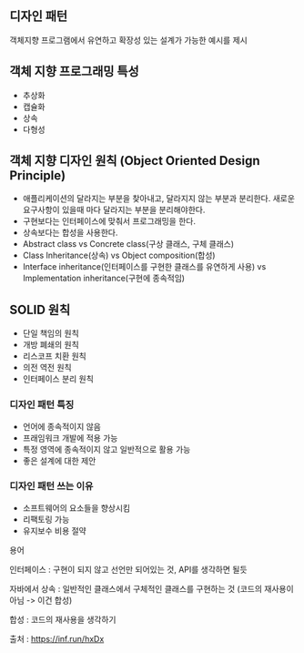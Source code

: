 ## 디자인 패턴

객체지향 프로그램에서 유연하고 확장성 있는 설계가 가능한 예시를 제시





## 객체 지향 프로그래밍 특성

- 추상화
- 캡슐화
- 상속
- 다형성



## 객체 지향 디자인 원칙 (Object Oriented Design Principle)

- 애플리케이션의 달라지는 부분을 찾아내고, 달라지지 않는 부분과 분리한다. 새로운 요구사항이 있을때 마다 달라지는 부분을 분리해야한다.
- 구현보다는 인터페이스에 맞춰서 프로그래밍을 한다.
- 상속보다는 합성을 사용한다.
- Abstract class vs Concrete class(구상 클래스, 구체 클래스)
- Class Inheritance(상속) vs Object composition(합성)
- Interface inheritance(인터페이스를 구현한 클래스를 유연하게 사용) vs Implementation inheritance(구현에 종속적임)

## SOLID 원칙

- 단일 책임의 원칙
- 개방 폐쇄의 원칙
- 리스코프 치환 원칙
- 의전 역전 원칙
- 인터페이스 분리 원칙

### 디자인 패턴 특징

- 언어에 종속적이지 않음
- 프래임워크 개발에 적용 가능
- 특정 영역에 종속적이지 않고 일반적으로 활용 가능
- 좋은 설계에 대한 제안

### 디자인 패턴 쓰는 이유

- 소프트웨어의 요소들을 향상시킴
- 리팩토링 가능
- 유지보수 비용 절약



용어

인터페이스 : 구현이 되지 않고 선언만 되어있는 것, API를 생각하면 될듯

자바에서 상속 : 일반적인 클래스에서 구체적인 클래스를 구현하는 것 (코드의 재사용이 아님 -> 이건 합성)

합성 : 코드의 재사용을 생각하기





출처 : https://inf.run/hxDx